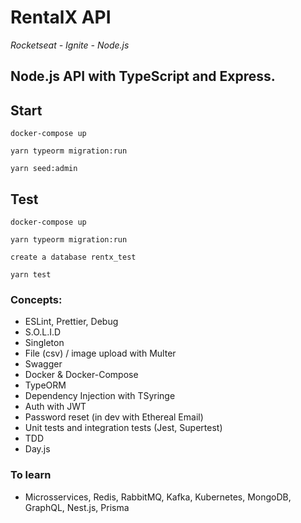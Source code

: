 # RentalX API

<i>Rocketseat - Ignite - Node.js</i>

## Node.js API with TypeScript and Express.

## Start

```
docker-compose up

yarn typeorm migration:run

yarn seed:admin
```

## Test

```
docker-compose up

yarn typeorm migration:run

create a database rentx_test

yarn test
```

### Concepts:
* ESLint, Prettier, Debug
* S.O.L.I.D
* Singleton
* File (csv) / image upload with Multer
* Swagger
* Docker & Docker-Compose
* TypeORM
* Dependency Injection with TSyringe
* Auth with JWT
* Password reset (in dev with Ethereal Email)
* Unit tests and integration tests (Jest, Supertest)
* TDD
* Day.js

### To learn
* Microsservices, Redis, RabbitMQ, Kafka, Kubernetes, MongoDB, GraphQL, Nest.js, Prisma
```
